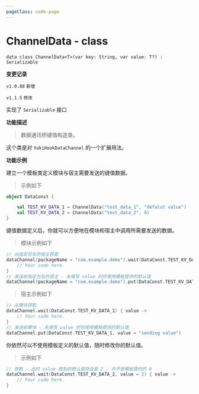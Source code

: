 ```yaml
---
pageClass: code-page
---
```


# ChannelData <span class="symbol">- class</span>

```kotlin:no-line-numbers
data class ChannelData<T>(var key: String, var value: T?) : Serializable
```

**变更记录**

`v1.0.88` `新增`

`v1.1.5` `修改`

实现了 `Serializable` 接口

**功能描述**

> 数据通讯桥键值构造类。

这个类是对 `YukiHookDataChannel` 的一个扩展用法。

**功能示例**

建立一个模板类定义模块与宿主需要发送的键值数据。

> 示例如下

```kotlin
object DataConst {

    val TEST_KV_DATA_1 = ChannelData("test_data_1", "defalut value")
    val TEST_KV_DATA_2 = ChannelData("test_data_2", 0)
}
```

键值数据定义后，你就可以方便地在模块和宿主中调用所需要发送的数据。

> 模块示例如下

```kotlin
// 从指定包名的宿主获取
dataChannel(packageName = "com.example.demo").wait(DataConst.TEST_KV_DATA_1) { value ->
    // Your code here.
}
// 发送给指定包名的宿主 - 未填写 value 时将使用模板提供的默认值
dataChannel(packageName = "com.example.demo").put(DataConst.TEST_KV_DATA_1, value = "sending value")
```

> 宿主示例如下

```kotlin
// 从模块获取
dataChannel.wait(DataConst.TEST_KV_DATA_1) { value ->
    // Your code here.
}
// 发送给模块 - 未填写 value 时将使用模板提供的默认值
dataChannel.put(DataConst.TEST_KV_DATA_1, value = "sending value")
```

你依然可以不使用模板定义的默认值，随时修改你的默认值。

> 示例如下

```kotlin
// 获取 - 此时 value 取到的默认值将会是 2 - 并不是模板提供的 0
dataChannel.wait(DataConst.TEST_KV_DATA_2, value = 2) { value ->
    // Your code here.
}
```